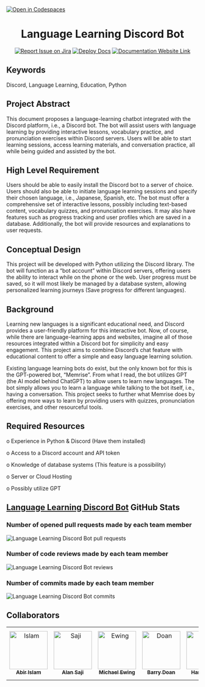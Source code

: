 [![Open in Codespaces](https://classroom.github.com/assets/launch-codespace-7f7980b617ed060a017424585567c406b6ee15c891e84e1186181d67ecf80aa0.svg)](https://classroom.github.com/open-in-codespaces?assignment_repo_id=11810431)
<div align="center">

# Language Learning Discord Bot
[![Report Issue on Jira](https://img.shields.io/badge/Report%20Issues-Jira-0052CC?style=flat&logo=jira-software)](https://temple-cis-projects-in-cs.atlassian.net/jira/software/c/projects/LDB/issues)
[![Deploy Docs](https://github.com/ApplebaumIan/tu-cis-4398-docs-template/actions/workflows/deploy.yml/badge.svg)](https://github.com/Capstone-Projects-2023-Fall/project-language-learning-discord-bot/actions/workflows/deploy.yml)
[![Documentation Website Link](https://img.shields.io/badge/-Documentation%20Website-brightgreen)](https://capstone-projects-2023-fall.github.io/project-language-learning-discord-bot/)


</div>


## Keywords

Discord, Language Learning, Education, Python

## Project Abstract

This document proposes a language-learning chatbot integrated with the Discord platform, i.e., a Discord bot. The bot will assist users with language learning by providing interactive lessons, vocabulary practice, and pronunciation exercises within Discord servers. Users will be able to start learning sessions, access learning materials, and conversation practice, all while being guided and assisted by the bot.

## High Level Requirement

Users should be able to easily install the Discord bot to a server of choice. Users should also be able to initiate language learning sessions and specify their chosen language, i.e., Japanese, Spanish, etc. The bot must offer a comprehensive set of interactive lessons, possibly including text-based content, vocabulary quizzes, and pronunciation exercises. It may also have features such as progress tracking and user profiles which are saved in a database. Additionally, the bot will provide resources and explanations to user requests.  

## Conceptual Design

This project will be developed with Python utilizing the Discord library. The bot will function as a “bot account” within Discord servers, offering users the ability to interact while on the phone or the web. User progress must be saved, so it will most likely be managed by a database system, allowing personalized learning journeys (Save progress for different languages).

## Background

Learning new languages is a significant educational need, and Discord provides a user-friendly platform for this interactive bot. Now, of course, while there are language-learning apps and websites, imagine all of those resources integrated within a Discord bot for simplicity and easy engagement. This project aims to combine Discord’s chat feature with educational content to offer a simple and easy language learning solution. 

Existing language learning bots do exist, but the only known bot for this is the GPT-powered bot, “Memrise”. From what I read, the bot utilizes GPT (the AI model behind ChatGPT) to allow users to learn new languages. The bot simply allows you to learn a language while talking to the bot itself, i.e., having a conversation. This project seeks to further what Memrise does by offering more ways to learn by providing users with quizzes, pronunciation exercises, and other resourceful tools.

## Required Resources

o Experience in Python & Discord (Have them installed) 

o Access to a Discord account and API token 

o Knowledge of database systems (This feature is a possibility) 

o Server or Cloud Hosting 

o Possibly utilize GPT

## [Language Learning Discord Bot](https://capstone-projects-2023-fall.github.io/project-language-learning-discord-bot/) GitHub Stats

### Number of opened pull requests made by each team member

![Language Learning Discord Bot pull requests](https://courses.ianapplebaum.com/api/pull-requests/Capstone-Projects-2023-Fall/project-language-learning-discord-bot)

### Number of code reviews made by each team member

![Language Learning Discord Bot reviews](https://courses.ianapplebaum.com/api/reviews/Capstone-Projects-2023-Fall/project-language-learning-discord-bot)

### Number of commits made by each team member

![Language Learning Discord Bot commits](https://courses.ianapplebaum.com/api/commits/Capstone-Projects-2023-Fall/project-language-learning-discord-bot)

## Collaborators

[//]: # ( readme: collaborators -start )
<table>
    <tr>
        <td align="center">
            <a href="https://github.com/abirislam">
                <img src="https://avatars.githubusercontent.com/u/21286885?v=4" width="100;" alt="Islam"/>
                <br />
            <sub><b>Abir Islam</b></sub>
            </a>
        </td>
        <td align="center">
            <a href="https://github.com/alansaji2347">
                <img src="https://avatars.githubusercontent.com/u/74037708?v=4" width="100;" alt="Saji"/>
                <br />
            <sub><b>Alan Saji</b></sub>
            </a>
        </td>
        <td align="center">
            <a href="https://github.com/superultramike11">
                <img src="https://avatars.githubusercontent.com/u/91653380?v=4" width="100;" alt="Ewing"/>
                <br />
            <sub><b>Michael Ewing</b></sub>
            </a>
        </td>
        <td align="center">
            <a href="https://github.com/barrydoan">
                <img src="https://avatars.githubusercontent.com/u/74613870?v=4" width="100;" alt="Doan"/>
                <br />
            <sub><b>Barry Doan</b></sub>
            </a>
        </td>
        <td align="center">
            <a href="https://github.com/hp121999">
                <img src="https://avatars.githubusercontent.com/u/112010194?v=4" width="100;" alt="Patel"/>
                <br />
            <sub><b>Harsh Patel</b></sub>
            </a>
        </td>
        <td align="center">
            <a href="https://github.com/kevin-nguyen7">
                <img src="https://avatars.githubusercontent.com/u/61361340?v=4" width="100;" alt="Nguyen"/>
                <br />
            <sub><b>Kevin Nguyen</b></sub>
            </a>
        </td>
        <td align="center">
            <a href="https://github.com/jutobash">
                <img src="https://avatars.githubusercontent.com/u/89528532?v=4" width="100;" alt="Kuruvilla"/>
                <br />
            <sub><b>Justin Kuruvilla</b></sub>
            </a>
        </td>
        <td align="center">
            <a href="https://github.com/douedra1">
                <img src="https://avatars.githubusercontent.com/u/50376645?v=4" width="100;" alt="Ouedraogo"/>
                <br />
            <sub><b>Djakaridja Ouedraogo</b></sub>
            </a>
        </td>
    </tr>
</table>


[//]: # ( readme: collaborators -end )
